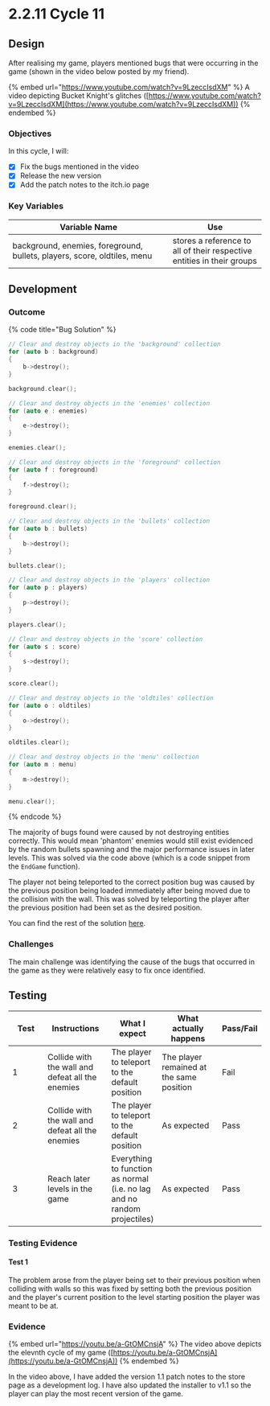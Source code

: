 # 2.2.11 Cycle 11

## Design

After realising my game, players mentioned bugs that were occurring in the game (shown in the video below posted by my friend).

{% embed url="https://www.youtube.com/watch?v=9LzeccIsdXM" %}
A video depicting Bucket Knight's glitches ([https://www.youtube.com/watch?v=9LzeccIsdXM](https://www.youtube.com/watch?v=9LzeccIsdXM))
{% endembed %}

### Objectives

In this cycle, I will:

* [x] Fix the bugs mentioned in the video
* [x] Release the new version
* [x] Add the patch notes to the itch.io page

### Key Variables

<table><thead><tr><th width="303">Variable Name</th><th>Use</th></tr></thead><tbody><tr><td>background, enemies, foreground, bullets, players, score, oldtiles, menu</td><td>stores a reference to all of their respective entities in their groups</td></tr></tbody></table>

## Development

### Outcome

{% code title="Bug Solution" %}
```cpp
// Clear and destroy objects in the 'background' collection
for (auto b : background)
{
    b->destroy();
}

background.clear();

// Clear and destroy objects in the 'enemies' collection
for (auto e : enemies)
{
    e->destroy();
}

enemies.clear();

// Clear and destroy objects in the 'foreground' collection
for (auto f : foreground)
{
    f->destroy();
}

foreground.clear();

// Clear and destroy objects in the 'bullets' collection
for (auto b : bullets)
{
    b->destroy();
}

bullets.clear();

// Clear and destroy objects in the 'players' collection
for (auto p : players)
{
    p->destroy();
}

players.clear();

// Clear and destroy objects in the 'score' collection
for (auto s : score)
{
    s->destroy();
}

score.clear();

// Clear and destroy objects in the 'oldtiles' collection
for (auto o : oldtiles)
{
    o->destroy();
}

oldtiles.clear();

// Clear and destroy objects in the 'menu' collection
for (auto m : menu)
{
    m->destroy();
}

menu.clear();
```
{% endcode %}

The majority of bugs found were caused by not destroying entities correctly. This would mean 'phantom' enemies would still exist evidenced by the random bullets spawning and the major performance issues in later levels. This was solved via the code above (which is a code snippet from the `EndGame` function).

The player not being teleported to the correct position bug was caused by the previous position being loaded immediately after being moved due to the collision with the wall. This was solved by teleporting the player after the previous position had been set as the desired position.

You can find the rest of the solution [here](https://github.com/Marling-CS-Projects/ODY-ELLIOT-Project/tree/cycles/Bucket%20Knight%20-%20Cycle%2011).

### Challenges

The main challenge was identifying the cause of the bugs that occurred in the game as they were relatively easy to fix once identified.

## Testing

<table><thead><tr><th width="90">Test</th><th width="141">Instructions</th><th>What I expect</th><th width="163">What actually happens</th><th>Pass/Fail</th></tr></thead><tbody><tr><td>1</td><td>Collide with the wall and defeat all the enemies</td><td>The player to teleport to the default position</td><td>The player remained at the same position</td><td>Fail</td></tr><tr><td>2</td><td>Collide with the wall and defeat all the enemies</td><td>The player to teleport to the default position</td><td>As expected</td><td>Pass</td></tr><tr><td>3</td><td>Reach later levels in the game</td><td>Everything to function as normal (i.e. no lag and no random projectiles)</td><td>As expected</td><td>Pass</td></tr></tbody></table>

### Testing Evidence

#### Test 1

The problem arose from the player being set to their previous position when colliding with walls so this was fixed by setting both the previous position and the player's current position to the level starting position the player was meant to be at.&#x20;

### Evidence

{% embed url="https://youtu.be/a-GtOMCnsjA" %}
The video above depicts the elevnth cycle of my game ([https://youtu.be/a-GtOMCnsjA](https://youtu.be/a-GtOMCnsjA))
{% endembed %}

In the video above, I have added the version 1.1 patch notes to the store page as a development log. I have also updated the installer to v1.1 so the player can play the most recent version of the game.
